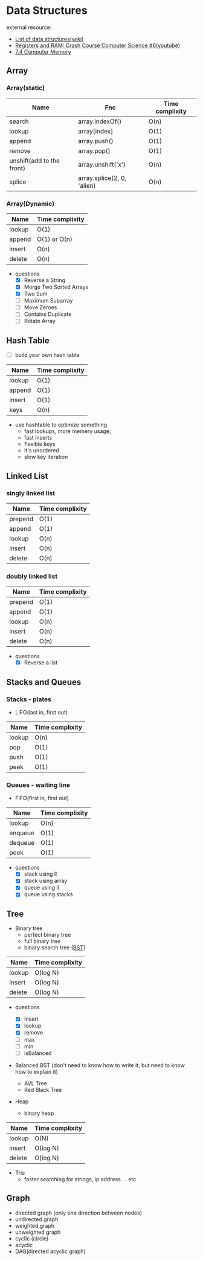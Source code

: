 # Data Structures

external resource:

- [List of data structures(wiki)](https://en.wikipedia.org/wiki/List_of_data_structures)
- [Registers and RAM: Crash Course Computer Science #6(youtube)](https://www.youtube.com/watch?v=fpnE6UAfbtU)
- [7.4 Computer Memory](http://statmath.wu.ac.at/courses/data-analysis/itdtHTML/node55.html)

## Array

### Array(static)

Name | Fnc | Time complixity
--- | --- | ---
search |  array.indexOf() |  O(n)
lookup |  array[index] |  O(1)
append    |  array.push()  |  O(1)
remove |  array.pop()   | O(1)
unshift(add to the front) |  array.unshift('x') | O(n)
splice |  array.splice(2, 0, 'alien)   | O(n)
 
### Array(Dynamic)

Name | Time complixity
--- | ---
lookup |  O(1)
append |  O(1) or O(n)
insert |  O(n)
delete |  O(n)

- questions
  - [x] Reverse a String
  - [x] Merge Two Sorted Arrays
  - [x] Two Sum
  - [ ] Maximum Subarray
  - [ ] Move Zeroes
  - [ ] Contains Duplicate
  - [ ] Rotate Array

## Hash Table
  
- [ ] build your own hash table

Name | Time complixity
--- | ---
lookup |  O(1)
append |  O(1)
insert |  O(1)
keys   |  O(n)

- use hashtable to optimize something
  - fast lookups, more memery usage;
  - fast inserts
  - flexible keys
  - it's unordered
  - slow key iteration

## Linked List

### singly linked list

Name | Time complixity
--- | ---
prepend |  O(1)
append  |  O(1)
lookup  |  O(n)
insert  |  O(n)
delete  |  O(n)

### doubly linked list

Name | Time complixity
--- | ---
prepend |  O(1)
append  |  O(1)
lookup  |  O(n)
insert  |  O(n)
delete  |  O(n)

- questions
  - [x] Reverse a list

## Stacks and Queues

### Stacks - plates

- LIFO(last in, first out)

Name | Time complixity
--- | ---
lookup |  O(n)
pop    |  O(1)
push   |  O(1)
peek   |  O(1)

### Queues - waiting line

- FIFO(first in, first out)

Name | Time complixity
--- | ---
lookup     |  O(n)
enqueue    |  O(1)
dequeue    |  O(1)
peek       |  O(1)

- questions
  - [x] stack using ll
  - [x] stack using array
  - [x] queue using ll
  - [x] queue using stacks

## Tree

- Binary tree
  - perfect binary tree
  - full binary tree
  - binary search tree ([BST](https://visualgo.net/bn/bst))

Name | Time complixity
--- | ---
lookup    |  O(log N)
insert    |  O(log N)
delete    |  O(log N)

- questions
  - [x] insert
  - [x] lookup
  - [x] remove
  - [ ] max
  - [ ] min
  - [ ] isBalanced

- Balanced BST (don't need to know how to write it, but need to know how to explain it)
  - AVL Tree
  - Red Black Tree

- Heap
  - binary heap

Name | Time complixity
--- | ---
lookup    |  O(N)
insert    |  O(log N)
delete    |  O(log N)

- Trie
  - faster searching for strings, ip address ... etc

## Graph

- directed graph (only one direction between nodes)
- undirected graph
- weighted graph
- unweighted graph
- cyclic (circle)
- acyclic
- DAG(directed acyclic graph)